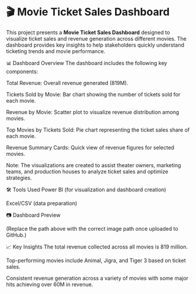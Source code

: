# 🎬 Movie Ticket Sales Dashboard
This project presents a **Movie Ticket Sales Dashboard** designed to visualize ticket sales and revenue generation across different movies. The dashboard provides key insights to help stakeholders quickly understand ticketing trends and movie performance.

📊 Dashboard Overview
The dashboard includes the following key components:

Total Revenue: Overall revenue generated (819M).

Tickets Sold by Movie: Bar chart showing the number of tickets sold for each movie.

Revenue by Movie: Scatter plot to visualize revenue distribution among movies.

Top Movies by Tickets Sold: Pie chart representing the ticket sales share of each movie.

Revenue Summary Cards: Quick view of revenue figures for selected movies.

Note: The visualizations are created to assist theater owners, marketing teams, and production houses to analyze ticket sales and optimize strategies.

🛠️ Tools Used
Power BI (for visualization and dashboard creation)

Excel/CSV (data preparation)

📷 Dashboard Preview

(Replace the path above with the correct image path once uploaded to GitHub.)

📈 Key Insights
The total revenue collected across all movies is 819 million.

Top-performing movies include Animal, Jigra, and Tiger 3 based on ticket sales.

Consistent revenue generation across a variety of movies with some major hits achieving over 60M in revenue.
